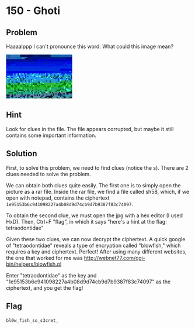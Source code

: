 # 150 - Ghoti

## Problem

Haaaalppp I can't pronounce this word. What could this image mean?

<img src="ghoti.jpg" height="120" />

## Hint

Look for clues in the file. The file appears corrupted, but maybe it still contains some important information.

## Solution

First, to solve this problem, we need to find clues (notice the s). There are 2 clues needed to solve the problem.

We can obtain both clues quite easily. The first one is to simply open the picture as a rar file.
Inside the rar file, we find a file called sh58, which, if we open with notepad, contains the ciphertext `1e95153b6c941098227a4b08d9d74cb9d7b9387f83c74097`.

To obtain the second clue, we must open the jpg with a hex editor (I used HxD). Then, Ctrl+F "flag", in which it says "here's a hint at the flag: tetraodontidae"

Given these two clues, we can now decrypt the ciphertext. A quick google of "tetraodontidae" reveals a type of encryption called "blowfish," which requires a key and ciphertext. Perfect!
After using many different websites, the one that worked for me was http://webnet77.com/cgi-bin/helpers/blowfish.pl

Enter "tetraodontidae" as the key and "1e95153b6c941098227a4b08d9d74cb9d7b9387f83c74097" as the ciphertext, and you get the flag!

## Flag

`bl0w_fish_so_s3cret_`
